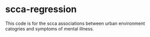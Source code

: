 # scca-regression
This code is for the scca associations between urban environment catogries and symptoms of mental illness. 
